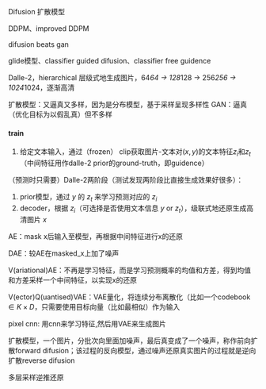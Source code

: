 
Difusion 扩散模型



DDPM、improved DDPM

difusion beats gan

glide模型、classifier guided difusion、classifier free guidence


Dalle-2，hierarchical 层级式地生成图片，64*64 -> 128*128 -> 256*256 -> 1024*1024，逐渐高清

扩散模型：又逼真又多样，因为是分布模型，基于采样呈现多样性
GAN：逼真（优化目标为以假乱真）但不多样

#### train
1. 给定文本输入，通过（frozen） clip获取图片-文本对$(x, y)$的文本特征$z_i$和$z_t$（中间特征用作dalle-2 prior的ground-truth，即guidence）



（预测时只需要）Dalle-2两阶段（测试发现两阶段比直接生成效果好很多）：
1. prior模型，通过 $y$ 的 $z_t$ 来学习预测对应的 $z_i$
2. decoder，根据 $z_i$（可选择是否使用文本信息 $y$ or $z_t$），级联式地还原生成高清图片 $x$
 


AE：mask x后输入至模型，再根据中间特征进行x的还原

DAE：较AE在masked_x上加了噪声

V(ariational)AE：不再是学习特征，而是学习预测概率的均值和方差，得到均值和方差采样一个中间特征，以实现x的还原

V(ector)Q(uantised)VAE：VAE量化，将连续分布离散化（比如一个codebook $\in K\times D$，只需要使用目标向量（比如最相似）作为输入

pixel cnn: 用cnn来学习特征,然后用VAE来生成图片


扩散模型，一个图片，分批次向里面加噪声，最后真变成了一个噪声，称作前向扩散forward difusion；该过程的反向模型，通过噪声还原真实图片的过程就是逆向扩散reverse difusion

多层采样逆推还原